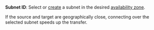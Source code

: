 **Subnet ID**: Select or [create](../../../../../vpc/operations/subnet-create.md) a subnet in the desired [availability zone](../../../../../overview/concepts/geo-scope.md).

If the source and target are geographically close, connecting over the selected subnet speeds up the transfer.

